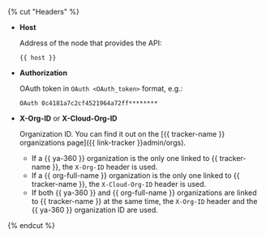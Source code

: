 {% cut "Headers" %}

- **Host**

   Address of the node that provides the API:
   ```
   {{ host }}
   ```

- **Authorization**

   OAuth token in `OAuth <OAuth_token>` format, e.g.:
   ```
   OAuth 0c4181a7c2cf4521964a72ff********
   ```
- **X-Org-ID** or **X-Cloud-Org-ID**

   Organization ID. You can find it out on the [{{ tracker-name }} organizations page]({{ link-tracker }}admin/orgs).

   - If a {{ ya-360 }} organization is the only one linked to {{ tracker-name }}, the `X-Org-ID` header is used.
   - If a {{ org-full-name }} organization is the only one linked to {{ tracker-name }}, the `X-Cloud-Org-ID` header is used.
   - If both {{ ya-360 }} and {{ org-full-name }} organizations are linked to {{ tracker-name }} at the same time, the `X-Org-ID` header and the {{ ya-360 }} organization ID are used.


{% endcut %}